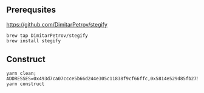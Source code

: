 ## Prerequsites
https://github.com/DimitarPetrov/stegify
```
brew tap DimitarPetrov/stegify
brew install stegify
```
## Construct
```
yarn clean; ADDRESSES=0x493d7ca07ccce5b66d244e305c11838f9cf66ffc,0x5814e529d85fb2751d5df9a808ab12e06d1114a0 yarn construct
```
